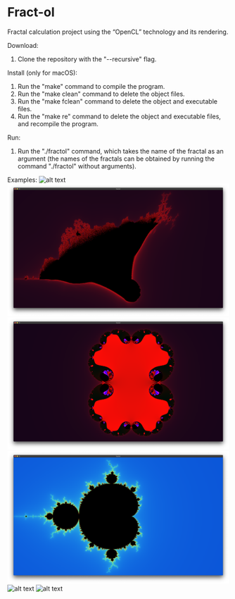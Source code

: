 # Fract-ol
Fractal calculation project using the “OpenCL” technology and its rendering.

Download:
1) Clone the repository with the "--recursive" flag.


Install (only for macOS):
1) Run the "make" command to compile the program.
2) Run the "make clean" command to delete the object files.
3) Run the "make fclean" command to delete the object and executable files.
4) Run the "make re" command to delete the object and executable files, and recompile the program.

  
Run:
1) Run the "./fractol" command, which takes the name of the fractal as an argument 
  (the names of the fractals can be obtained by running the command "./fractol" without arguments).

Examples:
![alt text](screenshots/1.png)​
![alt text](screenshots/2.png)​
![alt text](screenshots/3.png)​
![alt text](screenshots/4.png)​
![alt text](screenshots/5.png)​
![alt text](screenshots/6.png)​
